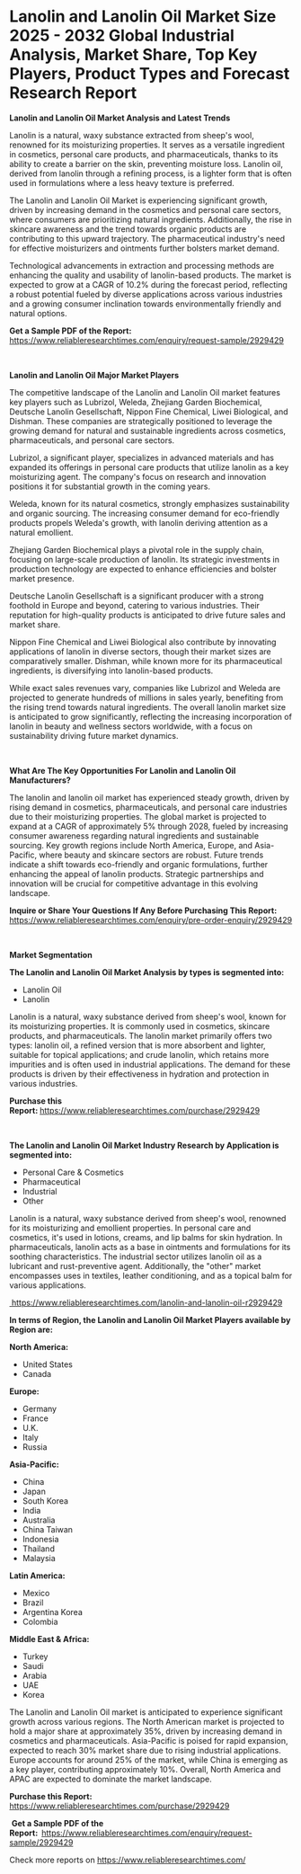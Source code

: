 <p><h1>Lanolin and Lanolin Oil Market Size 2025 - 2032 Global Industrial Analysis, Market Share, Top Key Players, Product Types and Forecast Research Report</h1></p><p><strong>Lanolin and Lanolin Oil Market Analysis and Latest Trends</strong></p>
<p><p>Lanolin is a natural, waxy substance extracted from sheep's wool, renowned for its moisturizing properties. It serves as a versatile ingredient in cosmetics, personal care products, and pharmaceuticals, thanks to its ability to create a barrier on the skin, preventing moisture loss. Lanolin oil, derived from lanolin through a refining process, is a lighter form that is often used in formulations where a less heavy texture is preferred.</p><p>The Lanolin and Lanolin Oil Market is experiencing significant growth, driven by increasing demand in the cosmetics and personal care sectors, where consumers are prioritizing natural ingredients. Additionally, the rise in skincare awareness and the trend towards organic products are contributing to this upward trajectory. The pharmaceutical industry's need for effective moisturizers and ointments further bolsters market demand. </p><p>Technological advancements in extraction and processing methods are enhancing the quality and usability of lanolin-based products. The market is expected to grow at a CAGR of 10.2% during the forecast period, reflecting a robust potential fueled by diverse applications across various industries and a growing consumer inclination towards environmentally friendly and natural options.</p></p>
<p><strong>Get a Sample PDF of the Report:&nbsp;</strong> <a href="https://www.reliableresearchtimes.com/enquiry/request-sample/2929429?utm_campaign=2222&utm_medium=2&utm_source=Github&utm_content=ia&utm_term=12032025&utm_id=lanolin-and-lanolin-oil">https://www.reliableresearchtimes.com/enquiry/request-sample/2929429</a></p>
<p>&nbsp;</p>
<p><strong>Lanolin and Lanolin Oil Major Market Players</strong></p>
<p><p>The competitive landscape of the Lanolin and Lanolin Oil market features key players such as Lubrizol, Weleda, Zhejiang Garden Biochemical, Deutsche Lanolin Gesellschaft, Nippon Fine Chemical, Liwei Biological, and Dishman. These companies are strategically positioned to leverage the growing demand for natural and sustainable ingredients across cosmetics, pharmaceuticals, and personal care sectors.</p><p>Lubrizol, a significant player, specializes in advanced materials and has expanded its offerings in personal care products that utilize lanolin as a key moisturizing agent. The company's focus on research and innovation positions it for substantial growth in the coming years.</p><p>Weleda, known for its natural cosmetics, strongly emphasizes sustainability and organic sourcing. The increasing consumer demand for eco-friendly products propels Weleda's growth, with lanolin deriving attention as a natural emollient.</p><p>Zhejiang Garden Biochemical plays a pivotal role in the supply chain, focusing on large-scale production of lanolin. Its strategic investments in production technology are expected to enhance efficiencies and bolster market presence.</p><p>Deutsche Lanolin Gesellschaft is a significant producer with a strong foothold in Europe and beyond, catering to various industries. Their reputation for high-quality products is anticipated to drive future sales and market share.</p><p>Nippon Fine Chemical and Liwei Biological also contribute by innovating applications of lanolin in diverse sectors, though their market sizes are comparatively smaller. Dishman, while known more for its pharmaceutical ingredients, is diversifying into lanolin-based products.</p><p>While exact sales revenues vary, companies like Lubrizol and Weleda are projected to generate hundreds of millions in sales yearly, benefiting from the rising trend towards natural ingredients. The overall lanolin market size is anticipated to grow significantly, reflecting the increasing incorporation of lanolin in beauty and wellness sectors worldwide, with a focus on sustainability driving future market dynamics.</p></p>
<p>&nbsp;</p>
<p><strong>What Are The Key Opportunities For Lanolin and Lanolin Oil Manufacturers?</strong></p>
<p><p>The lanolin and lanolin oil market has experienced steady growth, driven by rising demand in cosmetics, pharmaceuticals, and personal care industries due to their moisturizing properties. The global market is projected to expand at a CAGR of approximately 5% through 2028, fueled by increasing consumer awareness regarding natural ingredients and sustainable sourcing. Key growth regions include North America, Europe, and Asia-Pacific, where beauty and skincare sectors are robust. Future trends indicate a shift towards eco-friendly and organic formulations, further enhancing the appeal of lanolin products. Strategic partnerships and innovation will be crucial for competitive advantage in this evolving landscape.</p></p>
<p><strong>Inquire or Share Your Questions If Any Before Purchasing This Report:</strong> <a href="https://www.reliableresearchtimes.com/enquiry/pre-order-enquiry/2929429?utm_campaign=2222&utm_medium=2&utm_source=Github&utm_content=ia&utm_term=12032025&utm_id=lanolin-and-lanolin-oil">https://www.reliableresearchtimes.com/enquiry/pre-order-enquiry/2929429</a></p>
<p>&nbsp;</p>
<p><strong>Market Segmentation</strong></p>
<p><strong>The Lanolin and Lanolin Oil Market Analysis by types is segmented into:</strong></p>
<p><ul><li>Lanolin Oil</li><li>Lanolin</li></ul></p>
<p><p>Lanolin is a natural, waxy substance derived from sheep's wool, known for its moisturizing properties. It is commonly used in cosmetics, skincare products, and pharmaceuticals. The lanolin market primarily offers two types: lanolin oil, a refined version that is more absorbent and lighter, suitable for topical applications; and crude lanolin, which retains more impurities and is often used in industrial applications. The demand for these products is driven by their effectiveness in hydration and protection in various industries.</p></p>
<p><strong>Purchase this Report:&nbsp;</strong><a href="https://www.reliableresearchtimes.com/purchase/2929429?utm_campaign=2222&utm_medium=2&utm_source=Github&utm_content=ia&utm_term=12032025&utm_id=lanolin-and-lanolin-oil">https://www.reliableresearchtimes.com/purchase/2929429</a></p>
<p>&nbsp;</p>
<p><strong>The Lanolin and Lanolin Oil Market Industry Research by Application is segmented into:</strong></p>
<p><ul><li>Personal Care & Cosmetics</li><li>Pharmaceutical</li><li>Industrial</li><li>Other</li></ul></p>
<p><p>Lanolin is a natural, waxy substance derived from sheep's wool, renowned for its moisturizing and emollient properties. In personal care and cosmetics, it's used in lotions, creams, and lip balms for skin hydration. In pharmaceuticals, lanolin acts as a base in ointments and formulations for its soothing characteristics. The industrial sector utilizes lanolin oil as a lubricant and rust-preventive agent. Additionally, the "other" market encompasses uses in textiles, leather conditioning, and as a topical balm for various applications.</p></p>
<p><a href="https://www.reliableresearchtimes.com/lanolin-and-lanolin-oil-r2929429?utm_campaign=2222&utm_medium=2&utm_source=Github&utm_content=ia&utm_term=12032025&utm_id=lanolin-and-lanolin-oil">&nbsp;https://www.reliableresearchtimes.com/lanolin-and-lanolin-oil-r2929429</a></p>
<p><strong>In terms of Region, the Lanolin and Lanolin Oil Market Players available by Region are:</strong></p>
<p>
    <p> <strong> North America: </strong>
        <ul>
            <li>United States</li>
            <li>Canada</li>
        </ul>
        </p> 
    <p> <strong> Europe: </strong>
        <ul>
            <li>Germany</li>
            <li>France</li>
            <li>U.K.</li>
            <li>Italy</li>
            <li>Russia</li>
        </ul>
        </p> 
    <p> <strong> Asia-Pacific: </strong>
        <ul>
            <li>China</li>
            <li>Japan</li>
            <li>South Korea</li>
            <li>India</li>
            <li>Australia</li>
            <li>China Taiwan</li>
            <li>Indonesia</li>
            <li>Thailand</li>
            <li>Malaysia</li>
        </ul>
        </p> 
    <p> <strong> Latin America: </strong>
        <ul>
            <li>Mexico</li>
            <li>Brazil</li>
            <li>Argentina Korea</li>
            <li>Colombia</li>
        </ul>
        </p> 
    <p> <strong> Middle East & Africa: </strong>
        <ul>
            <li>Turkey</li>
            <li>Saudi</li>
            <li>Arabia</li>
            <li>UAE</li>
            <li>Korea</li>
        </ul>
    </p>
    </p>
<p><p>The Lanolin and Lanolin Oil market is anticipated to experience significant growth across various regions. The North American market is projected to hold a major share at approximately 35%, driven by increasing demand in cosmetics and pharmaceuticals. Asia-Pacific is poised for rapid expansion, expected to reach 30% market share due to rising industrial applications. Europe accounts for around 25% of the market, while China is emerging as a key player, contributing approximately 10%. Overall, North America and APAC are expected to dominate the market landscape.</p></p>
<p><strong>Purchase this Report: </strong><a href="https://www.reliableresearchtimes.com/purchase/2929429?utm_campaign=2222&utm_medium=2&utm_source=Github&utm_content=ia&utm_term=12032025&utm_id=lanolin-and-lanolin-oil">https://www.reliableresearchtimes.com/purchase/2929429</a></p>
<p>&nbsp;<strong>Get a Sample PDF of the Report:&nbsp;&nbsp;</strong><a href="https://www.reliableresearchtimes.com/enquiry/request-sample/2929429?utm_campaign=2222&utm_medium=2&utm_source=Github&utm_content=ia&utm_term=12032025&utm_id=lanolin-and-lanolin-oil">https://www.reliableresearchtimes.com/enquiry/request-sample/2929429</a></p>
<p><strong></strong></p>
<p>Check more reports on <a href="https://www.reliableresearchtimes.com/?utm_campaign=2222&utm_medium=2&utm_source=Github&utm_content=ia&utm_term=12032025&utm_id=lanolin-and-lanolin-oil">https://www.reliableresearchtimes.com/</a></p>